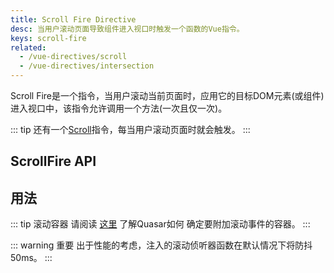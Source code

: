 ```yaml
---
title: Scroll Fire Directive
desc: 当用户滚动页面导致组件进入视口时触发一个函数的Vue指令。
keys: scroll-fire
related:
  - /vue-directives/scroll
  - /vue-directives/intersection
---
```

Scroll Fire是一个指令，当用户滚动当前页面时，应用它的目标DOM元素(或组件)进入视口中，该指令允许调用一个方法(一次且仅一次)。

::: tip
还有一个[Scroll](/vue-directives/scroll)指令，每当用户滚动页面时就会触发。
:::

## ScrollFire API

<doc-api file="ScrollFire" />

## 用法

::: tip 滚动容器
请阅读 [这里](/vue-components/scroll-observer#determining-scrolling-container) 了解Quasar如何 确定要附加滚动事件的容器。
:::

<doc-example title="Basic" file="ScrollFire/Basic" scrollable />

::: warning  重要
出于性能的考虑，注入的滚动侦听器函数在默认情况下将防抖50ms。
:::

